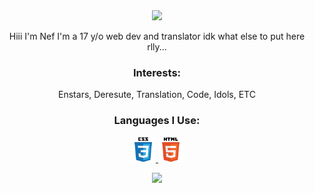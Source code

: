 <div align="center">
  <img height="200" src="https://i.postimg.cc/4xgXFLtY/tumblr-95730e619321c195adc99c026a6778cb-3bc2da8d-640.gif"  />
</div>


<p align="center">Hiii I'm Nef I'm a 17 y/o web dev and translator idk what else to put here rlly...  </p>
<h3 align="center">Interests:</h3>
<p align="center"> Enstars, Deresute, Translation, Code, Idols, ETC</p>

<h3 align="center">Languages I Use:</h3>
<p align="center"> <a href="https://www.w3schools.com/css/" target="_blank" rel="noreferrer"> <img src="https://raw.githubusercontent.com/devicons/devicon/master/icons/css3/css3-original-wordmark.svg" alt="css3" width="40" height="40"/> </a> <a href="https://www.w3.org/html/" target="_blank" rel="noreferrer"> <img src="https://raw.githubusercontent.com/devicons/devicon/master/icons/html5/html5-original-wordmark.svg" alt="html5" width="40" height="40"/> </a> </p>

<div align="center">
  <img height="200" src="https://i.postimg.cc/4xgXFLtY/tumblr-95730e619321c195adc99c026a6778cb-3bc2da8d-640.gif"  />
</div>

<!---
NefWZ/NefWZ is a ✨ special ✨ repository because its `README.md` (this file) appears on your GitHub profile.
You can click the Preview link to take a look at your changes.
--->
